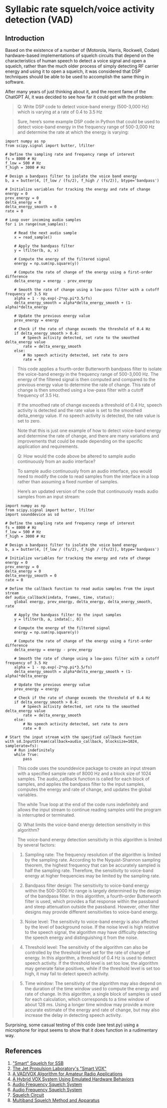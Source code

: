 # Syllabic rate squelch/voice activity detection (VAD)

## Introduction

Based on the existence of a number of (Motorola, Harris, Rockwell, Codan)
hardware-based implementations of squelch circuits that depend on the
characteristics of human speech to detect a voice signal and open a squelch,
rather than the much older process of simply detecting RF carrier energy
and using it to open a squelch, it was considered that DSP techniques should
be able to be used to accomplish the same thing in software.

After many years of just thinking about it, and the recent fame of the
ChatGPT AI, it was decided to see how far it could get with the problem:

> Q: Write DSP code to detect voice-band energy (500-3,000 Hz) which is
> varying at a rate of 0.4 to 3.5 Hz

> Sure, here’s some example DSP code in Python that could be used to
> detect voice-band energy in the frequency range of 500-3,000 Hz and
> determine the rate at which the energy is varying:

```
import numpy as np
from scipy.signal import butter, lfilter

# Define the sampling rate and frequency range of interest
fs = 8000 # Hz
f_low = 500 # Hz
f_high = 3000 # Hz

# Design a bandpass filter to isolate the voice band energy
b, a = butter(4, [f_low / (fs/2), f_high / (fs/2)], btype='bandpass')

# Initialize variables for tracking the energy and rate of change
energy = 0
prev_energy = 0
delta_energy = 0
delta_energy_smooth = 0
rate = 0

# Loop over incoming audio samples
for i in range(num_samples):

    # Read the next audio sample
    x = read_sample()

    # Apply the bandpass filter
    y = lfilter(b, a, x)

    # Compute the energy of the filtered signal
    energy = np.sum(np.square(y))

    # Compute the rate of change of the energy using a first-order difference
    delta_energy = energy - prev_energy

    # Smooth the rate of change using a low-pass filter with a cutoff frequency of 3.5 Hz
    alpha = 1 - np.exp(-2*np.pi*3.5/fs)
    delta_energy_smooth = alpha*delta_energy_smooth + (1-alpha)*delta_energy

    # Update the previous energy value
    prev_energy = energy

    # Check if the rate of change exceeds the threshold of 0.4 Hz
    if delta_energy_smooth > 0.4:
        # Speech activity detected, set rate to the smoothed delta_energy value
        rate = delta_energy_smooth
    else:
        # No speech activity detected, set rate to zero
        rate = 0
```

> This code applies a fourth-order Butterworth bandpass filter to
> isolate the voice-band energy in the frequency range of 500-3,000
> Hz. The energy of the filtered signal is then computed and compared
> to the previous energy value to determine the rate of change. This
> rate of change is then smoothed using a low-pass filter with a
> cutoff frequency of 3.5 Hz.

> If the smoothed rate of change exceeds a threshold of 0.4 Hz, speech
> activity is detected and the rate value is set to the smoothed
> delta_energy value. If no speech activity is detected, the rate
> value is set to zero.

> Note that this is just one example of how to detect voice-band
> energy and determine the rate of change, and there are many
> variations and improvements that could be made depending on the
> specific application and requirements.

> Q: How would the code above be altered to sample audio continuously
> from an audio interface?

> To sample audio continuously from an audio interface, you would need
> to modify the code to read samples from the interface in a loop
> rather than assuming a fixed number of samples.

> Here’s an updated version of the code that continuously reads audio
> samples from an input stream:

```
import numpy as np
from scipy.signal import butter, lfilter
import sounddevice as sd

# Define the sampling rate and frequency range of interest
fs = 8000 # Hz
f_low = 500 # Hz
f_high = 3000 # Hz

# Design a bandpass filter to isolate the voice band energy
b, a = butter(4, [f_low / (fs/2), f_high / (fs/2)], btype='bandpass')

# Initialize variables for tracking the energy and rate of change
energy = 0
prev_energy = 0
delta_energy = 0
delta_energy_smooth = 0
rate = 0

# Define the callback function to read audio samples from the input stream
def audio_callback(indata, frames, time, status):
    global energy, prev_energy, delta_energy, delta_energy_smooth, rate

    # Apply the bandpass filter to the input samples
    y = lfilter(b, a, indata[:, 0])

    # Compute the energy of the filtered signal
    energy = np.sum(np.square(y))

    # Compute the rate of change of the energy using a first-order difference
    delta_energy = energy - prev_energy

    # Smooth the rate of change using a low-pass filter with a cutoff frequency of 3.5 Hz
    alpha = 1 - np.exp(-2*np.pi*3.5/fs)
    delta_energy_smooth = alpha*delta_energy_smooth + (1-alpha)*delta_energy

    # Update the previous energy value
    prev_energy = energy

    # Check if the rate of change exceeds the threshold of 0.4 Hz
    if delta_energy_smooth > 0.4:
        # Speech activity detected, set rate to the smoothed delta_energy value
        rate = delta_energy_smooth
    else:
        # No speech activity detected, set rate to zero
        rate = 0

# Start the input stream with the specified callback function
with sd.InputStream(callback=audio_callback, blocksize=1024, samplerate=fs):
    # Run indefinitely
    while True:
        pass
```

> This code uses the sounddevice package to create an input stream
> with a specified sample rate of 8000 Hz and a block size of 1024
> samples. The audio_callback function is called for each block of
> samples, and applies the bandpass filter to the input samples,
> computes the energy and rate of change, and updates the global
> variables.

> The while True loop at the end of the code runs indefinitely and
> allows the input stream to continue reading samples until the
> program is interrupted or terminated.

> Q: What limits the voice-band energy detection sensitivity in this
> algorithm?

> The voice-band energy detection sensitivity in this algorithm is
> limited by several factors:

> 1. Sampling rate: The frequency resolution of the algorithm is limited
> by the sampling rate. According to the Nyquist-Shannon sampling
> theorem, the highest frequency that can be accurately sampled is
> half the sampling rate. Therefore, the sensitivity to voice-band
> energy at higher frequencies may be limited by the sampling rate.

> 2. Bandpass filter design: The sensitivity to voice-band energy within
> the 500-3000 Hz range is largely determined by the design of the
> bandpass filter. In this algorithm, a fourth-order Butterworth
> filter is used, which provides a flat response within the passband
> and steep attenuation outside the passband. However, other filter
> designs may provide different sensitivities to voice-band energy.

> 3. Noise level: The sensitivity to voice-band energy is also affected
> by the level of background noise. If the noise level is high
> relative to the speech signal, the algorithm may have difficulty
> detecting the speech energy and distinguishing it from the noise.

> 4. Threshold level: The sensitivity of the algorithm can also be
> controlled by the threshold level set for the rate of change of
> energy. In this algorithm, a threshold of 0.4 Hz is used to detect
> speech activity. If the threshold level is set too low, the
> algorithm may generate false positives, while if the threshold level
> is set too high, it may fail to detect speech activity.

> 5. Time window: The sensitivity of the algorithm may also depend on the
> duration of the time window used to compute the energy and rate of
> change. In this algorithm, a single block of samples is used for
> each calculation, which corresponds to a time window of about 128
> ms. Using a longer time window may provide a more accurate estimate
> of the energy and rate of change, but may also increase the delay in
> detecting speech activity.

Surprising, some casual testing of this code (see test.py) using a microphone
for input seems to show that it does function in a rudimentary way.

## References

1. ["Smart" Squelch for SSB](https://www.repeater-builder.com/projects/jpl-vox-sq/smart-squelch-for-ssb.pdf)
2. [The Jet Propulsion Laboratory's "Smart VOX"](https://www.repeater-builder.com/projects/jpl-vox-sq/ssb-squelch.html)
3. [A VAD/VOX Algorithm for Amateur Radio Applications](https://www.thinkmind.org/articles/tele_v7_n12_2014_4.pdf)
4. [A Hybrid VOX System Using Emulated Hardware Behaviors](http://www.thinkmind.org/articles/icdt_2012_5_50_20080.pdf)
5. [Audio Frequency Squelch System](https://image-ppubs.uspto.gov/dirsearch-public/print/downloadPdf/3873926)
6. [Audio Frequency Squelch System](https://image-ppubs.uspto.gov/dirsearch-public/print/downloadPdf/3873925)
7. [Squelch Circuit](https://image-ppubs.uspto.gov/dirsearch-public/print/downloadPdf/4414689)
8. [Multiband Squelch Method and Apparatus](https://image-ppubs.uspto.gov/dirsearch-public/print/downloadPdf/6397050)







